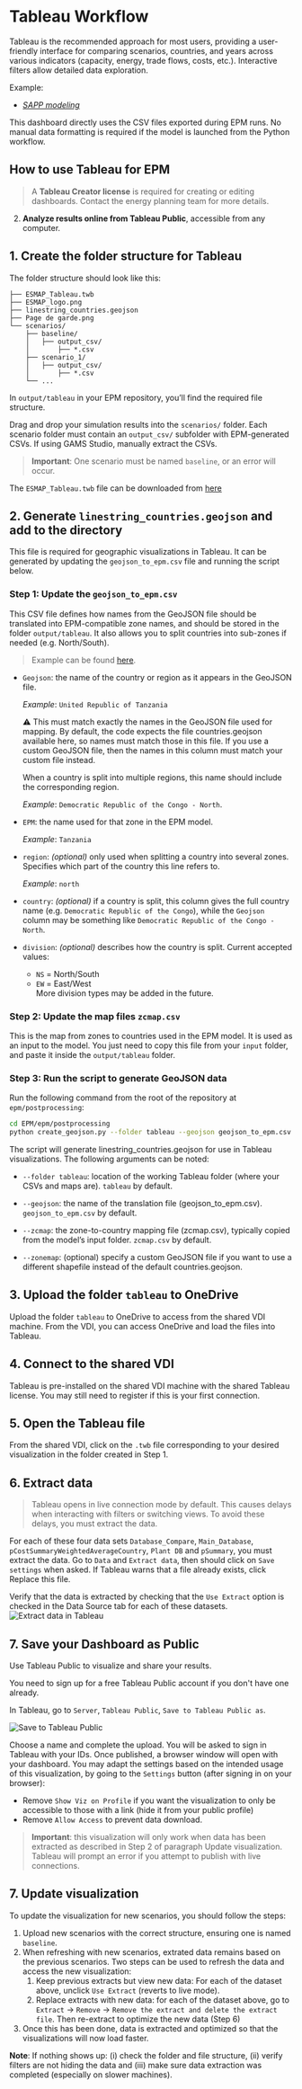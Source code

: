 # Tableau Workflow

Tableau is the recommended approach for most users, providing a user-friendly interface for comparing scenarios, countries, and years across various indicators (capacity, energy, trade flows, costs, etc.). Interactive filters allow detailed data exploration.

Example: 
- _[SAPP modeling](https://public.tableau.com/app/profile/celia.escribe/viz/Tableaudemonstration-SAPPexample/Home?publish=yes)_

This dashboard directly uses the CSV files exported during EPM runs. No manual data formatting is required if the model is launched from the Python workflow.

## How to use Tableau for EPM

> A **Tableau Creator license** is required for creating or editing dashboards. Contact the energy planning team for more details.

2. **Analyze results online from Tableau Public**, accessible from any computer.
 

## 1. Create the folder structure for Tableau

The folder structure should look like this:
```plaintext
├── ESMAP_Tableau.twb
├── ESMAP_logo.png
├── linestring_countries.geojson
├── Page de garde.png
└── scenarios/
    ├── baseline/
    │   ├── output_csv/
    │       ├── *.csv
    ├── scenario_1/
    │   ├── output_csv/
    │       ├── *.csv
    └── ...
```

In `output/tableau` in your EPM repository, you’ll find the required file structure. 

Drag and drop your simulation results into the `scenarios/` folder. Each scenario folder must contain an `output_csv/` subfolder with EPM-generated CSVs. If using GAMS Studio, manually extract the CSVs.

> **Important**: One scenario must be named `baseline`, or an error will occur.

The `ESMAP_Tableau.twb` file can be downloaded from [here](https://raw.githubusercontent.com/ESMAP-World-Bank-Group/EPM/main/docs/dwld/ESMAP_Tableau.twb)

## 2. Generate `linestring_countries.geojson` and add to the directory

This file is required for geographic visualizations in Tableau. It can be generated by updating the `geojson_to_epm.csv` file and running the script below.

### Step 1: Update the `geojson_to_epm.csv`

This CSV file defines how names from the GeoJSON file should be translated into EPM-compatible zone names, and should be stored in the folder `output/tableau`. It also allows you to split countries into sub-zones if needed (e.g. North/South).

> Example can be found [here](https://github.com/ESMAP-World-Bank-Group/EPM/blob/main/epm/postprocessing/static/geojson_to_epm.csv).

- `Geojson`: the name of the country or region as it appears in the GeoJSON file.

   _Example_: `United Republic of Tanzania`
  
   ⚠️ This must match exactly the names in the GeoJSON file used for mapping.
   By default, the code expects the file countries.geojson available here, so names must match those in this file.
   If you use a custom GeoJSON file, then the names in this column must match your custom file instead.

  When a country is split into multiple regions, this name should include the corresponding region.

  _Example_: `Democratic Republic of the Congo - North`.

  
- `EPM`: the name used for that zone in the EPM model.  

   _Example_: `Tanzania`
- `region`: _(optional)_ only used when splitting a country into several zones. Specifies which part of the country this line refers to.  

  _Example_: `north`
- `country`: _(optional)_ if a country is split, this column gives the full country name (e.g. `Democratic Republic of the Congo`), while the `Geojson` column may be something like `Democratic Republic of the Congo - North`.
- `division`: _(optional)_ describes how the country is split. Current accepted values:  
  - `NS` = North/South  
  - `EW` = East/West  
  More division types may be added in the future.

### Step 2: Update the map files `zcmap.csv`

This is the map from zones to countries used in the EPM model. It is used as an input to the model. You just need to copy this file from your `input` folder, and paste it inside the `output/tableau` folder.

### Step 3: Run the script to generate GeoJSON data

Run the following command from the root of the repository at `epm/postprocessing`:

```sh
cd EPM/epm/postprocessing
python create_geojson.py --folder tableau --geojson geojson_to_epm.csv --zcmap zcmap.csv
```

The script will generate linestring_countries.geojson for use in Tableau visualizations. The following arguments can be noted:

- `--folder tableau`: location of the working Tableau folder (where your CSVs and maps are). `tableau` by default. 

- `--geojson`: the name of the translation file (geojson_to_epm.csv). `geojson_to_epm.csv` by default. 

- `--zcmap`: the zone-to-country mapping file (zcmap.csv), typically copied from the model’s input folder. `zcmap.csv` by default. 

- `--zonemap`: (optional) specify a custom GeoJSON file if you want to use a different shapefile instead of the default countries.geojson.

## 3. Upload the folder `tableau` to OneDrive

Upload the folder `tableau` to OneDrive to access from the shared VDI machine. From the VDI, you can access OneDrive and load the files into Tableau.

## 4. Connect to the shared VDI

Tableau is pre-installed on the shared VDI machine with the shared Tableau license. 
You may still need to register if this is your first connection.

## 5. Open the Tableau file

From the shared VDI, click on the `.twb` file corresponding to your desired visualization in the folder created in Step 1.

## 6. Extract data 

> Tableau opens in live connection mode by default. This causes delays when interacting with filters or switching views. To avoid these delays, you must extract the data. 

For each of these four data sets `Database_Compare`, `Main_Database`, `pCostSummaryWeightedAverageCountry`, `Plant DB` and `pSummary`, you must extract the data.
Go to `Data` and `Extract data`, then should click on `Save settings` when asked. If Tableau warns that a file already exists, click Replace this file.

Verify that the data is extracted by checking that the `Use Extract` option is checked in the Data Source tab for each of these datasets.
![Extract data in Tableau](dwld/verify_extract_data.png)

## 7. Save your Dashboard as Public

Use Tableau Public to visualize and share your results.

You need to sign up for a free Tableau Public account if you don't have one already.

In Tableau, go to `Server`, `Tableau Public`, `Save to Tableau Public as`. 

![Save to Tableau Public](dwld/save_tableau_public.png)

Choose a name and complete the upload. You will be asked to sign in Tableau with your IDs. Once published, a browser window will open with your dashboard.
You may adapt the settings based on the intended usage of this visualization, by going to the `Settings` button (after signing in on your browser):
- Remove `Show Viz on Profile` if you want the visualization to only be accessible to those with a link (hide it from your public profile)
- Remove `Allow Access` to prevent data download.

> **Important**: this visualization will only work when data has been extracted as described in Step 2 of paragraph Update visualization. Tableau will prompt an error if you attempt to publish with live connections.


## 7. Update visualization

To update the visualization for new scenarios, you should follow the steps:
1. Upload new scenarios with the correct structure, ensuring one is named `baseline`.
2. When refreshing with new scenarios, extrated data remains based on the previous scenarios. Two steps can be used to refresh the data and access the new visualization:
   1. Keep previous extracts but view new data: For each of the dataset above, unclick `Use Extract` (reverts to live mode).
   2. Replace extracts with new data: for each of the dataset above, go to `Extract` → `Remove` → `Remove the extract and delete the extract file`.
   Then re-extract to optimize the new data (Step 6)
3. Once this has been done, data is extracted and optimized so that the visualizations will now load faster.

**Note**: If nothing shows up: (i) check the folder and file structure, (ii) verify filters are not hiding the data and (iii) make sure data extraction was completed (especially on slower machines).
